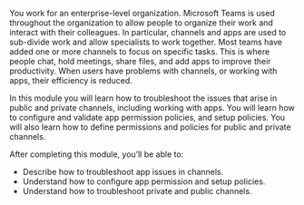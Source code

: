 You work for an enterprise-level organization. Microsoft Teams is used throughout the organization to allow people to organize their work and interact with their colleagues. In particular, channels and apps are used to sub-divide work and allow specialists to work together. 
Most teams have added one or more channels to focus on specific tasks. This is where people chat, hold meetings, share files, and add apps to improve their productivity. When users have problems with channels, or working with apps, their efficiency is reduced. 

In this module you will learn how to troubleshoot the issues that arise in public and private channels, including working with apps. You will learn how to configure and validate app permission policies, and setup policies. You will also learn how to define permissions and policies for public and private channels.

After completing this module, you’ll be able to: 

- Describe how to troubleshoot app issues in channels.
- Understand how to configure app permission and setup policies. 
- Understand how to troubleshoot private and public channels.
